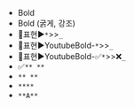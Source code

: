 - Bold
- Bold (굵게, 강조)
- 📌표현▶️`*`>>`_`
- 📌표현▶️YoutubeBold-`*`>>`_`
- 📌표현▶️YoutubeBold-✅`*`>>❌`_`
- ✅`** **`
- `** **`
- `****`
- `**A**`
